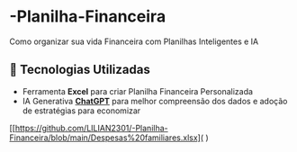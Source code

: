 # -Planilha-Financeira
 Como organizar sua vida Financeira com Planilhas Inteligentes e IA

## 🤖 Tecnologias Utilizadas
- Ferramenta **Excel** para criar Planilha Financeira Personalizada
- IA Generativa **[ChatGPT](https://chat.openai.com)** para melhor compreensão dos dados e adoção de estratégias para economizar

[[https://github.com/LILIAN2301/-Planilha-Financeira/blob/main/Despesas%20familiares.xlsx]( )
